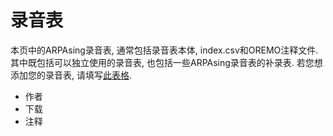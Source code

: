 # 录音表

本页中的ARPAsing录音表, 通常包括录音表本体, index.csv和OREMO注释文件.
其中既包括可以独立使用的录音表, 也包括一些ARPAsing录音表的补录表.
若您想添加您的录音表, 请填写[此表格]().

- 作者
- 下载
- 注释
